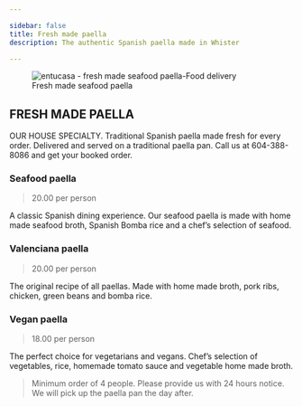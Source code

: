 ```yaml
---

sidebar: false
title: Fresh made paella 
description: The authentic Spanish paella made in Whister

---
```

<figure class="full-width-img">
  <img src="/img/nuevas/entucasa-fresh-made-paella.jpg" alt="entucasa - fresh made seafood paella-Food delivery">
  <figcaption>Fresh made seafood paella</figcaption>
</figure>



## FRESH MADE PAELLA 

OUR HOUSE SPECIALTY. Traditional Spanish paella made fresh for every order. Delivered and served on a traditional paella pan.
Call us at 604-388-8086 and get your booked order.
### Seafood paella 
> 20.00 per person

A classic Spanish dining experience. Our seafood paella is made with home made seafood broth, Spanish Bomba rice and a chef’s selection of seafood.

### Valenciana paella 
> 20.00 per person

The original recipe of all paellas. Made with home made broth, pork ribs, chicken, green beans and bomba rice.


### Vegan paella
> 18.00 per person

The perfect choice for vegetarians and vegans. Chef’s selection of vegetables, rice, homemade tomato sauce and vegetable home made broth.



> Minimum order of 4 people. Please provide us with 24 hours notice. We will pick up the paella pan the day after.




